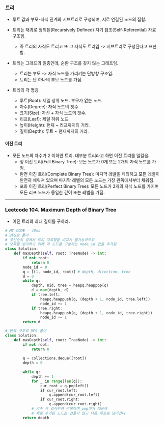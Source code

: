 ### 트리

* 루트 값과 부모-자식 관계의 서브트리로 구성되며, 서로 연결된 노드의 집합.
* 트리는 재귀로 정의된(Recursively Defined) 자기 참조(Self-Referential) 자료구조임.
  * 즉 트리의 자식도 트리고 또 그 자식도 트리임 -> 서브트리로 구성된다고 표현함.
* 트리는 그래프의 일종인데, 순환 구조를 갖지 않는 그래프임.
  * 트리는 부모 -> 자식 노드를 가리키는 단방향 구조임.
  * 트리는 단 하나의 부모 노드를 가짐.

* 트리의 각 명칭
  * 루트(Root): 제일 상위 노드. 부모가 없는 노드.
  * 차수(Degree): 자식 노드의 갯수.
  * 크기(Size): 자신 + 자식 노드의 갯수.
  * 리프(Leaf): 제일 하위 노드.
  * 높이(Height): 현재 ~ 리프까지의 거리.
  * 깊이(Depth): 루트 ~ 현재까지의 거리.

#### 이진 트리

* 모든 노드의 차수가 2 이하인 트리. 대부분 트리라고 하면 이진 트리를 일컬음.
  * 정 이진 트리(Full Binary Tree): 모든 노드가 0개 또는 2개의 자식 노드를 가짐.
  * 완전 이진 트리(Complete Binary Tree): 마지막 레벨을 제외하고 모든 레벨이 완전히 채워져 있으며 마지막 레벨의 모든 노드는 가장 왼쪽에서부터 채워짐.
  * 포화 이진 트리(Perfect Binary Tree): 모든 노드가 2개의 자식 노드를 가지며 모든 리프 노드가 동일한 깊이 또는 레벨을 가짐.

---

### Leetcode 104. Maximum Depth of Binary Tree

* 이진 트리의 최대 깊이를 구하라.

```python
# MY CODE - 40ms
# BFS로 풀이
# 우선순위 큐에서 트리 자료형을 비교가 불가능하므로
# 오류를 방지하기 위해 각 노드를 구분하는 node_id 값을 추가함
class Solution:
    def maxDepth(self, root: TreeNode) -> int:
        if not root:
            return 0
        node_id = 0
        q = [(1, node_id, root)] # depth, direction, tree
        d = 0
        while q:
            depth, nid, tree = heapq.heappop(q)
            d = max(depth, d)
            if tree.left:
                heapq.heappush(q, (depth + 1, node_id, tree.left))
                node_id += 1 
            if tree.right:
                heapq.heappush(q, (depth + 1, node_id, tree.right))
                node_id += 1
        return d
```

```python
# 반복 구조로 BFS 풀이
class Solution:
    def maxDepth(self, root: TreeNode) -> int:
        if not root:
            return 0
        
        q = collections.deque([root])
        depth = 0
        
        while q:
            depth += 1
            for _ in range(len(q)):
                cur_root = q.popleft()
                if cur_root.left:
                    q.append(cur_root.left)
                if cur_root.right:
                    q.append(cur_root.right)
            # 기존 큐 길이만큼 반복하며 pop하기 때문에
            # 새로 추가된 노드는 건들지 않고 다음 루프로 넘어간다
        return depth
```


